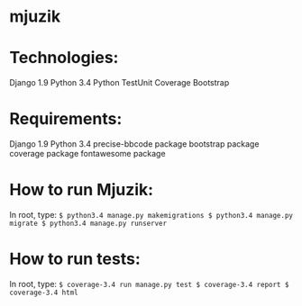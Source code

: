 # mjuzik

# Technologies:
Django 1.9
Python 3.4
Python TestUnit
Coverage
Bootstrap

# Requirements:
Django 1.9
Python 3.4
precise-bbcode package
bootstrap package
coverage package
fontawesome package

# How to run Mjuzik:
In root, type:
`$ python3.4 manage.py makemigrations
 $ python3.4 manage.py migrate
 $ python3.4 manage.py runserver
`

# How to run tests:
In root, type:
`$ coverage-3.4 run manage.py test
 $ coverage-3.4 report
 $ coverage-3.4 html
`
